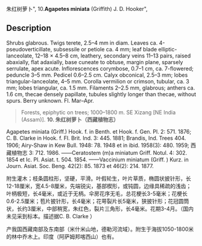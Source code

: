 朱红树萝卜",
10.**Agapetes miniata** (Griffith) J. D. Hooker",

## Description
Shrubs glabrous. Twigs terete, 2.5–4 mm in diam. Leaves ca. 4-pseudoverticillate, subsessile or petiole ca. 4 mm; leaf blade elliptic-lanceolate, 12–18 × 4.5–8 cm, leathery, secondary veins 11–13 pairs, raised abaxially, flat adaxially, base cuneate to obtuse, margin plane, sparsely serrulate, apex acute. Inflorescences corymbose, 0.7–1 cm, ca. 7-flowered; peduncle 3–5 mm. Pedicel 0.6–2.5 cm. Calyx obconical, 2.5–3 mm; lobes triangular-lanceolate, 4–5 mm. Corolla vermilion or crimson, tubular, ca. 3 mm; lobes triangular, ca. 1.5 mm. Filaments 2–2.5 mm, glabrous; anthers ca. 1.6 cm, thecae densely papillate, tubules slightly longer than thecae, without spurs. Berry unknown. Fl. Mar–Apr.

> Forests, epiphytic on trees; 1000–1800 m. SE Xizang [NE India (Assam)].
**10. 朱红树萝卜（西藏植物志）**

Agapetes miniata (Griff.) Hook. f. in Benth. et Hook. f. Gen. Pl. 2: 571. 1876; C. B. Clarke in Hook. f. Fl. Brit. Ind. 3: 445. 1881; Brandis, Ind. Trees 404. 1906; Airy-Shaw in Kew Bull. 1948: 78. 1948 et in ibid. 1958(3): 480. 1959; 西藏植物志 3: 712. 1986. ——Ceratostem (m)a miniatum Griff. Notul. 4: 302. 1854 et Ic. Pl. Asiat. t. 504. 1854. ——Vaccinium miniatum (Griff. ) Kurz. in Journ. Asiat. Soc. Beng. 42(2): 85. 1873 et 46(2): 214. 1877.

附生灌木；枝条圆柱形，坚硬，平滑。叶假轮生，叶片草质，椭圆状披针形，长12-18厘米，宽4.5-8厘米，先端锐尖，基部楔形，或钝圆，边缘具稀疏的浅齿；叶柄极短，长4毫米，或近于无柄。伞房花序无毛，总花梗长3-5毫米；花梗长0.6-2.5厘米；苞片披针形，长4毫米；花萼裂片长5毫米，狭披针形；花冠圆筒状，长约3厘米，中部稍宽，朱红色，裂片三角形，长4毫米。花期3-4月。（国内未见采到标本。描述据C. B. Clarke ）

产我国西藏南部及东南部（米什米山地，德勒河流域）。附生于海拔1050-1800米的林中乔木上。印度（阿萨姆邦喀西山）也有。

